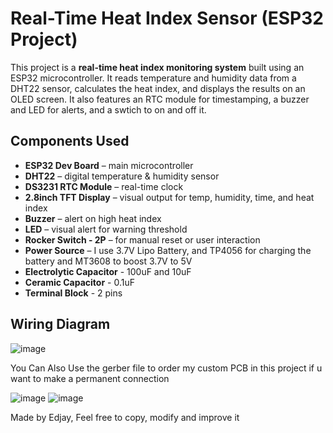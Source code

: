 # Real-Time Heat Index Sensor (ESP32 Project)

This project is a **real-time heat index monitoring system** built using an ESP32 microcontroller. It reads temperature and humidity data from a DHT22 sensor, calculates the heat index, and displays the results on an OLED screen. It also features an RTC module for timestamping, a buzzer and LED for alerts, and a swtich to on and off it.

## Components Used

- **ESP32 Dev Board** – main microcontroller
- **DHT22** – digital temperature & humidity sensor
- **DS3231 RTC Module** – real-time clock
- **2.8inch TFT Display** – visual output for temp, humidity, time, and heat index
- **Buzzer** – alert on high heat index
- **LED** – visual alert for warning threshold
- **Rocker Switch - 2P** – for manual reset or user interaction
- **Power Source** – I use 3.7V Lipo Battery, and TP4056 for charging the battery and MT3608 to boost 3.7V to 5V
- **Electrolytic Capacitor** - 100uF and 10uF
- **Ceramic Capacitor** - 0.1uF
- **Terminal Block** - 2 pins


##  Wiring Diagram 
![image](https://github.com/user-attachments/assets/df6f4c74-a707-45eb-8ada-111e06f888dc)

You Can Also Use the gerber file to order my custom PCB in this project if u want to make a permanent connection

![image](https://github.com/user-attachments/assets/8fd550dd-31af-45d2-92c6-87f99ccc0514)
![image](https://github.com/user-attachments/assets/523357f3-42cf-4e04-906f-f2bbaa054410)


Made by Edjay,
Feel free to copy, modify and improve it


